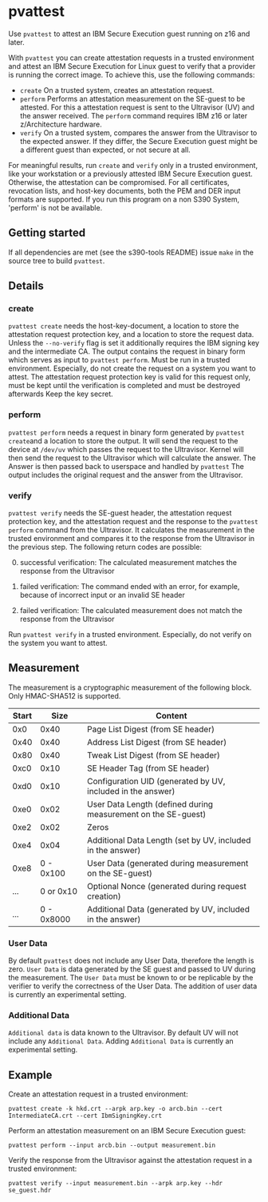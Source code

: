# pvattest

Use `pvattest` to attest an IBM Secure Execution guest running on z16 and later.

With `pvattest` you can create attestation requests in a trusted environment and attest
an IBM Secure Execution for Linux guest to verify that a provider is running the correct image.
To achieve this, use the following commands:
  * `create` On a trusted system, creates an attestation request.
  * `perform` Performs an attestation measurement on the SE-guest to be attested. For this a
    attestation request is sent to the Ultravisor (UV) and the answer received. The `perform`
    command requires IBM z16 or later z/Architecture hardware.
  * `verify` On a trusted system, compares the answer from the Ultravisor to the
    expected answer. If they differ, the Secure Execution guest might be a different guest
    than expected, or not secure at all.

For meaningful results, run `create` and `verify` only in a trusted environment,
like your workstation or a previously attested IBM Secure Execution guest.
Otherwise, the attestation can be compromised.
For all certificates, revocation lists, and host-key documents, both the PEM and DER input
formats are supported. If you run this program on a non S390 System, 'perform' is not be available.

## Getting started

If all dependencies are met (see the s390-tools README) issue `make` in the source tree to build `pvattest`.

## Details
### create
`pvattest create` needs the host-key-document, a location to store the
attestation request protection key, and a location to store the request data.
Unless the `--no-verify` flag is set it additionally requires the IBM signing key
and the intermediate CA. The output contains the request in binary form which serves as input
to `pvattest perform`. Must be run in a trusted environment. Especially, do not create the request
on a system you want to attest. The attestation request protection key is valid for this request only,
must be kept until the verification is completed and must be destroyed afterwards
Keep the key secret.

### perform
`pvattest perform` needs a request in binary form generated by `pvattest create`and
a location to store the output. It will send the request to the device at `/dev/uv`
which passes the request to the Ultravisor.
Kernel will then send the request to the Ultravisor which will calculate the answer.
The Answer is then passed back to userspace and handled by `pvattest`
The output includes the original request and the answer from the Ultravisor.

### verify
`pvattest verify` needs the SE-guest header, the attestation request protection key,
and the attestation request and the response to the `pvattest perform` command from the Ultravisor.
It calculates the measurement in the trusted environment and compares it to the response from
the Ultravisor in the previous step.
The following return codes are possible:

0. successful verification: The calculated measurement matches the response from the Ultravisor

1. failed verification: The command ended with an error, for example, because of incorrect input or an invalid SE header

2. failed verification: The calculated measurement does not match the response from the Ultravisor

Run `pvattest verify` in a trusted environment. Especially, do not verify on the system you want to attest.

## Measurement
The measurement is a cryptographic measurement of the following block.
Only HMAC-SHA512 is supported.

| Start   | Size       | Content                                                       |
|---------|------------|---------------------------------------------------------------|
| 0x0     | 0x40       | Page List Digest (from SE header)                             |
| 0x40    | 0x40       | Address List Digest (from SE header)                          |
| 0x80    | 0x40       | Tweak List Digest (from SE header)                            |
| 0xc0    | 0x10       | SE Header Tag (from SE header)                                |
| 0xd0    | 0x10       | Configuration UID (generated by UV, included in the answer)   |
| 0xe0    | 0x02       | User Data Length (defined during measurement on the SE-guest) |
| 0xe2    | 0x02       | Zeros                                                         |
| 0xe4    | 0x04       | Additional Data Length (set by UV, included in the answer)    |
| 0xe8    | 0 - 0x100  | User Data (generated during measurement on the SE-guest)      |
| ...     | 0 or 0x10  | Optional Nonce (generated during request creation)            |
| ...     | 0 - 0x8000 | Additional Data (generated by UV, included in the answer)     |

### User Data
By default `pvattest` does not include any User Data, therefore the length is zero.
`User Data` is data generated by the SE guest and passed to UV during the measurement.
The `User Data` must be known to or be replicable by the verifier to verify the correctness of the User Data.
The addition of user data is currently an experimental setting.

### Additional Data
`Additional data` is data known to the Ultravisor. By default UV will not include any `Additional Data`.
Adding `Additional Data` is currently an experimental setting.

## Example

Create an attestation request in a trusted environment:

`pvattest create -k hkd.crt --arpk arp.key -o arcb.bin --cert IntermediateCA.crt --cert IbmSigningKey.crt`

Perform an attestation measurement on an IBM Secure Execution guest:

`pvattest perform --input arcb.bin --output measurement.bin`

Verify the response from the Ultravisor against the attestation request in a trusted environment:

`pvattest verify --input measurement.bin --arpk arp.key --hdr se_guest.hdr`
